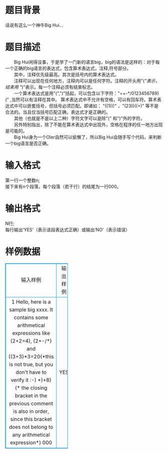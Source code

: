 # 

 
 # 题目背景 
话说有这么一个神牛Big&nbsp;Hui... 

 
 # 题目描述 
　　Big&nbsp;Hui闲得没事，于是学了一门新的语言big，big的语法是这样的：对于每一个正确的big语言的表达式，包含算术表达式，注释,符号部分。<BR>　　其中，注释优先级最高。其次是括号内的算术表达式。<BR>　　注释可以出现在任何地方，注释内可以是任何字符。注释的开头用"(*"表示，结束用&nbsp;"*)"表示。每一个注释必须有结束标志。<BR>　　一个算术表达式是用"(",")"括起，可以包含以下字符："=+-*/0123456789)("&nbsp;,当然可以有注释在其中。&nbsp;算术表达式中不允许有空格，可以有回车符。算术表达式中可以嵌套括号，但括号必须匹配。即诸如：&nbsp;"((1)))"&nbsp;，"(23))((+)"&nbsp;等不是合法的。当且仅当括号匹配正确，表达式才是正确的。<BR>　　其他（也就是不是以上二种）字符文字可以是除"("&nbsp;和")"外的字符。&nbsp;<BR>　　另外特别指出，除了不能在算术表达式中出现外，空格在程序的任一地方出现是可能的。<BR>　　Big&nbsp;Hui身为一个OIer自然可以偷懒了，所以Big&nbsp;Hui会随手写个代码，来判断一个big语言是否正确。 

 
 # 输入格式 
第一行一个整数n;<BR>接下来有n个段落，每个段落（若干行）的结尾为一行000。 

 
 # 输出格式 
N行;<BR>每行输出‘YES’（表示该段表达式正确）或输出‘NO’（表示错误）<BR> 
# 样例数据
<style>
        table,table tr th, table tr td { border:1px solid #0094ff; }
        table { width: 200px; min-height: 25px; line-height: 25px; text-align: center; border-collapse: collapse;}   
    </style>
<table>
	<tr>
		<td>输入样例</td>
		<td>输出样例</td>
	</tr>
<tr><td>1
Hello, here is a sample big xxxx. It contains some arithmetical expressions like
(2+2=4), (2+-/*) and ((3+3)*3=20(*this is not true, but you don't have to verify it :-) *)+8)
(* the closing bracket in the previous comment is also in order, since this bracket
does not belong to any arithmetical expression*)
000
</td><td>YES
</td></tr></table>
